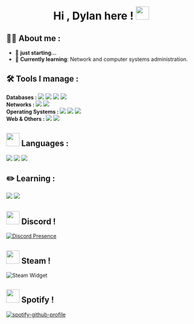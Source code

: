 <h1 align="center"><b>Hi , Dylan here ! </b><img src="https://media.giphy.com/media/hvRJCLFzcasrR4ia7z/giphy.gif" width="35"></h1>

<h2><b>🧛🏻 About me : </b></h2>
  <ul>
    <li>🥱 <b>just starting...</b></li>
    <li>📖 <b>Currently learning</b>: Network and computer systems administration.</li>
  </ul>

<h2><b> 🛠️ Tools I manage :</b></h2>
  <span>
    <b>Databases : </b>
    <img src="https://img.shields.io/badge/mysql-4479A1.svg?style=for-the-badge&logo=mysql&logoColor=white">
    <img src="https://img.shields.io/badge/MariaDB-003545?style=for-the-badge&logo=mariadb&logoColor=white">
    <img src="https://img.shields.io/badge/MongoDB-%234ea94b.svg?style=for-the-badge&logo=mongodb&logoColor=white">
    <img src="https://img.shields.io/badge/Microsoft_Access-A4373A?style=for-the-badge&logo=microsoft-access&logoColor=white">
  </span>
  </br>
  <span>
    <b>Networks : </b>
    <img src="https://img.shields.io/badge/Packet%20Tracer-1D6A9A?style=for-the-badge&logo=cisco&logoColor=white">
    <img src="https://img.shields.io/badge/Wireshark-1679A7?style=for-the-badge&logo=wireshark&logoColor=white">
  </span>
  </br>
  <span>
    <b>Operating Systems : </b>
    <img src="https://img.shields.io/badge/Windows-0078D6?style=for-the-badge&logo=windows&logoColor=white">
    <img src="https://img.shields.io/badge/Ubuntu-E95420?style=for-the-badge&logo=ubuntu&logoColor=white">
    <img src="https://img.shields.io/badge/Debian-D70A53?style=for-the-badge&logo=debian&logoColor=white">
  </span>
  </br>
  <span>
    <b>Web & Others : </b>
    <img src="https://img.shields.io/badge/html5-%23E34F26.svg?style=for-the-badge&logo=html5&logoColor=white">
    <img src="https://img.shields.io/badge/WordPress-%23117AC9.svg?style=for-the-badge&logo=WordPress&logoColor=white">
  </span>
  
  <h2><img src="https://upload.wikimedia.org/wikipedia/commons/thumb/2/2d/Flag_of_the_Basque_Country.svg/1200px-Flag_of_the_Basque_Country.svg.png" width="35"> <b>Languages : </b></h2>
  <span>
    <img src="https://img.shields.io/badge/Spanish-Native-green?style=for-the-badge">
    <img src="https://img.shields.io/badge/Basque-Native-red?style=for-the-badge">
    <img src="https://img.shields.io/badge/English-Advanced-blue?style=for-the-badge">
  </span>

<h2><b> ✏️ Learning :</b></h2>
  <span>
    <img src="https://img.shields.io/badge/c++-%2300599C.svg?style=for-the-badge&logo=c%2B%2B&logoColor=white">
    <img src="https://img.shields.io/badge/Kali-268BEE?style=for-the-badge&logo=kalilinux&logoColor=white">
  </span>

<h2><img src="https://i.pinimg.com/originals/d2/85/ba/d285ba2cc51a540ad5d5e06c489ce121.gif" width="35"> <b>Discord ! </b></h2>

  [![Discord Presence](https://lanyard.cnrad.dev/api/497044512250789891)](https://discord.com/users/497044512250789891)

<h2><img src="https://i.pinimg.com/originals/d2/85/ba/d285ba2cc51a540ad5d5e06c489ce121.gif" width="35"> <b>Steam ! </b></h2>

![Steam Widget](steam-widget.svg)

<h2><img src="https://images.emojiterra.com/google/noto-emoji/animated-emoji/1f3b6.gif" width="35"> <b>Spotify ! </b></h2>

  [![spotify-github-profile](https://spotify-github-profile.kittinanx.com/api/view?uid=5srcmlxd5labc2zqqwocdv54u&cover_image=true&theme=default&show_offline=false&background_color=121212&interchange=false&profanity=false)](https://github.com/kittinan/spotify-github-profile)
